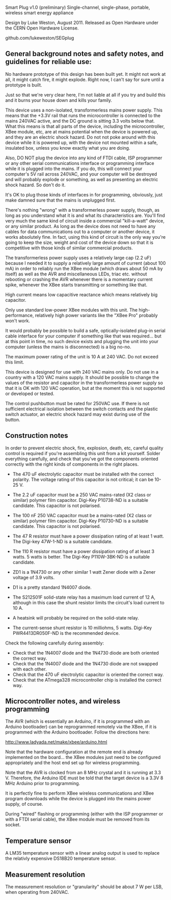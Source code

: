Smart Plug v1.0 (preliminary)
Single-channel, single-phase, portable, wireless smart energy appliance

Design by Luke Weston, August 2011.
Released as Open Hardware under the CERN Open Hardware License.

github.com/lukeweston/SEGplug

General background notes and safety notes, and guidelines for reliable use:
---------------------------------------------------------------------------

No hardware prototype of this design has been built yet. It might not work at all, it might catch fire, it might explode. Right now, I can't say for sure until a prototype
is built.

Just so that we're very clear here, I'm not liable at all if you try and build this and it burns your house down and kills your family.

This device uses a non-isolated, transformerless mains power supply.
This means that the +3.3V rail that runs the microcontroller is connected to the mains 240VAC active, and the DC ground is sitting 3.3 volts below that.
What this means is that all parts of the device, including the microcontroller, XBee module, etc, are at mains potential when the device is powered up, and they are an
electric shock hazard. Do not not poke around with this device while it is powered up, with the device not mounted within a safe, insulated box, unless you know exactly what
you are doing.

Also, DO NOT plug the device into any kind of FTDI cable, ISP programmer or any other serial communications interface or programming interface while it is plugged into the
mains. If you do, this will connect your computer's 5V rail across 240VAC, and your computer will be destroyed and will probably explode or something, as well as presenting
an electric shock hazard. So don't do it.

It's OK to plug those kinds of interfaces in for programming, obviously, just make damned sure that the mains is unplugged first.

There's nothing "wrong" with a transformerless power supply, though, as long as you understand what it is and what its characteristics are. You'll find very much the same kind
of circuit inside a commercial "kill-a-watt" device, or any similar product. As long as the device does not need to have any cables for data communications out to a computer
or another device, it works absolutely fine. In fact, using this kind of circuit is the only way you're going to keep the size, weight and cost of the device down so that it
is competitive with those kinds of similar commercial products.

The transformerless power supply uses a relatively large cap (2.2 uF) because I needed it to supply a relatively large amount of current (about 100 mA) in order to reliably
run the XBee module (which draws about 50 mA by itself) as well as the AVR and miscellaneous LEDs, triac etc. without rebooting or crashing the AVR whenever there is a
momentary current spike, whenever the XBee starts transmitting or something like that.

High current means low capacitive reactance which means relatively big capacitor.

Only use standard low-power XBee modules with this unit. The high-performance, relatively high power variants like the "XBee Pro" probably won't work.

It would probably be possible to build a safe, optically-isolated plug-in serial cable interface for your computer if something like that was required... but at this point in
time, no such device exists and plugging the unit into your computer (unless the mains is disconnected) is a big no-no.

The maximum power rating of the unit is 10 A at 240 VAC. Do not exceed this limit.

This device is designed for use with 240 VAC mains only. Do not use in a country with a 120 VAC mains supply. It should be possible to change the values of the resistor and
capacitor in the transformerless power supply so that it is OK with 120 VAC operation, but at the moment this is not supported or developed or tested.

The control pushbutton must be rated for 250VAC use. If there is not sufficient electrical isolation between the switch contacts and the plastic switch actuator, an electric
shock hazard may exist during use of the button.

Construction notes
------------------

In order to prevent electric shock, fire, explosion, death, etc, careful quality control is required if you're assembling this unit from a kit yourself. Solder everything
carefully, and check that you've got the components oriented correctly with the right kinds of components in the right places.

- The 470 uF electrolytic capacitor must be installed with the correct polarity. The voltage rating of this capacitor is not critical; it can be 10-25 V.
- The 2.2 uF capacitor must be a 250 VAC mains-rated (X2 class or similar) polymer film capacitor. Digi-Key P10738-ND is a suitable candidate. This capacitor is not polarised.
- The 100 nF 250 VAC capacitor must be a mains-rated (X2 class or similar) polymer film capacitor. Digi-Key P10730-ND is a suitable candidate. This capacitor is not polarised.
- The 47 R resistor must have a power dissipation rating of at least 1 watt. The Digi-key 47W-1-ND is a suitable candidate.
- The 110 R resistor must have a power dissipation rating of at least 3 watts. 5 watts is better. The Digi-Key P110W-3BK-ND is a suitable candidate.
- ZD1 is a 1N4730 or any other similar 1 watt Zener diode with a Zener voltage of 3.9 volts.
- D1 is a pretty standard 1N4007 diode.

- The S212S01F solid-state relay has a maximum load current of 12 A, although in this case the shunt resistor limits the circuit's load current to 10 A.
- A heatsink will probably be required on the solid-state relay.

- The current-sense shunt resistor is 10 milliohms, 5 watts. Digi-Key PWR4413DR050F-ND is the recommended device.

Check the following carefully during assembly:

- Check that the 1N4007 diode and the 1N4730 diode are both oriented the correct way.
- Check that the 1N4007 diode and the 1N4730 diode are not swapped with each other.
- Check that the 470 uF electrolytic capacitor is oriented the correct way.
- Check that the ATmega328 microcontroller chip is installed the correct way.


Microcontroller notes, and wireless programming
-----------------------------------------------

The AVR (which is essentially an Arduino, if it is programmed with an Arduino bootloader) can be reprogrammed remotely via the XBee, if it is programmed with the Arduino
bootloader. Follow the directions here:

http://www.ladyada.net/make/xbee/arduino.html

Note that the hardware configuration at the remote end is already implemented on the board... the XBee modules just need to be configured appropriately and the host end
set up for wireless programming.

Note that the AVR is clocked from an 8 MHz crystal and it is running at 3.3 V. Therefore, the Arduino IDE must be told that the target device is a 3.3V 8 MHz Arduino prior to
programming.

It is perfectly fine to perform XBee wireless communications and XBee program downloads while the device is plugged into the mains power supply, of course.

During "wired" flashing or programming (either with the ISP programmer or with a FTDI serial cable), the XBee module must be removed from its socket.


Temperature sensor
------------------

A LM35 temperature sensor with a linear analog output is used to replace the relativly expensive DS18B20 temperature sensor.

Measurement resolution
----------------------

The measurement resolution or "granularity" should be about 7 W per LSB, when operating from 240VAC.

